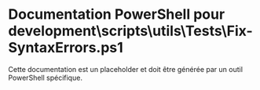 # Documentation PowerShell pour development\scripts\utils\Tests\Fix-SyntaxErrors.ps1

Cette documentation est un placeholder et doit être générée par un outil PowerShell spécifique.
